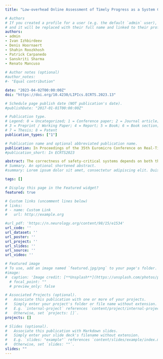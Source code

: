```yaml
---
title: "Low-overhead Online Assessment of Timely Progress as a System Commodity (Best Presentation Award and Outstanding Paper Award)"

# Authors
# If you created a profile for a user (e.g. the default `admin` user), write the username (folder name) here 
# and it will be replaced with their full name and linked to their profile.
authors:
- admin
- Ivan Izhbirdeev
- Denis Hoornaert
- Shahin Roozkhosh
- Patrick Carpanedo
- Sanskriti Sharma
- Renato Mancuso
  
# Author notes (optional)
#author_notes:
#- "Equal contribution"

date: "2023-04-02T00:00:00Z"
doi: "https://doi.org/10.4230/LIPIcs.ECRTS.2023.13"

# Schedule page publish date (NOT publication's date).
#publishDate: "2017-01-01T00:00:00Z"

# Publication type.
# Legend: 0 = Uncategorized; 1 = Conference paper; 2 = Journal article;
# 3 = Preprint / Working Paper; 4 = Report; 5 = Book; 6 = Book section;
# 7 = Thesis; 8 = Patent
publication_types: ["1"]

# Publication name and optional abbreviated publication name.
publication: In Proceedings of the 35th Euromicro Conference on Real-Time Systems (ECRTS) July 2023, Vienna, Austria.
#publication_short: In ECRTS2023

abstract: The correctness of safety-critical systems depends on both their logical and temporal behavior. Control-flow integrity (CFI) is a well-established and understood technique to safeguard the logical flow of safety-critical applications. But unfortunately, no established methodologies exist for the complementary problem of detecting violations of control flow timeliness. Worse yet, the latter dimension, which we term Timely Progress Integrity (TPI), is increasingly more jeopardized as the complexity of our embedded systems continues to soar. As key resources of the memory hierarchy become shared by several CPUs and accelerators, they become hard-to-analyze performance bottlenecks. And the precise interplay between software and hardware components becomes hard to predict and reason about. How to restore control over timely progress integrity? We postulate that the first stepping stone toward TPI is to develop methodologies for Timely Progress Assessment (TPA). TPA refers to the ability of a system to live-monitor the positive/negative slack---with respect to a known reference---at key milestones throughout an application's lifespan. In this paper, we propose one such methodology that goes under the name of Milestone-Based Timely Progress Assessment or MB-TPA, for short. Among the key design principles of MB-TPA is the ability to operate on black-box binary executables with near-zero overhead and implementable on commercial platforms. To prove its feasibility and effectiveness, we propose and evaluate a full-stack implementation called Timely Progress Assessment with 0 Overhead (TPAw0v). We demonstrate its capability in providing live TPA for complex vision applications while introducing less than 0.6% overhead. Finally, we demonstrate one use case where TPA information is used to restore TPI in the presence of temporal interference over shared memory resources. 
# Summary. An optional shortened abstract.
#summary: Lorem ipsum dolor sit amet, consectetur adipiscing elit. Duis posuere tellus ac convallis placerat. Proin tincidunt magna sed ex sollicitudin condimentum.

tags: []

# Display this page in the Featured widget?
featured: true

# Custom links (uncomment lines below)
# links:
# - name: Custom Link
#   url: http://example.org

#url_pdf: 'https://n.neurology.org/content/98/15/e1534'
url_code: ''
url_dataset: ''
url_poster: ''
url_project: ''
url_slides: ''
url_source: ''
url_video: ''

# Featured image
# To use, add an image named `featured.jpg/png` to your page's folder. 
#image:
#  caption: 'Image credit: [**Unsplash**](https://unsplash.com/photos/pLCdAaMFLTE)'
  # focal_point: ""
  # preview_only: false

# Associated Projects (optional).
#   Associate this publication with one or more of your projects.
#   Simply enter your project's folder or file name without extension.
#   E.g. `internal-project` references `content/project/internal-project/index.md`.
#   Otherwise, set `projects: []`.
projects: []

# Slides (optional).
#   Associate this publication with Markdown slides.
#   Simply enter your slide deck's filename without extension.
#   E.g. `slides: "example"` references `content/slides/example/index.md`.
#   Otherwise, set `slides: ""`.
slides: "" 
---
```

